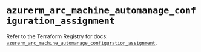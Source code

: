 # `azurerm_arc_machine_automanage_configuration_assignment`

Refer to the Terraform Registry for docs: [`azurerm_arc_machine_automanage_configuration_assignment`](https://registry.terraform.io/providers/hashicorp/azurerm/4.26.0/docs/resources/arc_machine_automanage_configuration_assignment).
